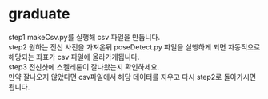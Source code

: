 # graduate
step1 makeCsv.py를 실행해 csv 파일을 만듭니다.\
step2 원하는 전신 사진을 가져온뒤 poseDetect.py 파일을 실행하게 되면 자동적으로 해당되는 좌표가 csv 파일에 올라가게됩니다.\
step3 전신샷에 스켈레톤이 잘나왔는지 확인하세요.\
만약 잘나오지 않았다면 csv파일에서 해당 데이터를 지우고 다시 step2로 돌아가시면 됩니다.
